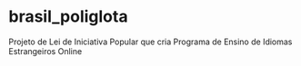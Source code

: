 # brasil_poliglota
 Projeto de Lei de Iniciativa Popular que cria Programa de Ensino de Idiomas Estrangeiros Online
